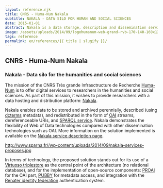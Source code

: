```yaml
---
layout: reference.njk
title: CNRS - Huma-Num Nakala
subtitle: NAKALA - DATA SILO FOR HUMAN AND SOCIAL SCIENCES
date: 2015-01-01
abstract: Nakala is a data storage, description and dissemination service for researchers in the humanities and social sciences, based on web of data technologies (RDF base, SPARQL service).
image: /assets/uploads/2014/09/logohumanum-web-grand-rvb-170-140-160x130.png
tags: reference
permalink: en/references/{{ title | slugify }}/
---
```


## CNRS - Huma-Num Nakala

### Nakala - Data silo for the humanities and social sciences

The mission of the CNRS Très grande Infrasctructure de Recherche [Huma-Num](http://www.huma-num.fr/) is to offer digital services to researchers in the humanities and social sciences. As part of this mission, it wishes to provide researchers with a data hosting and distribution platform: [Nakala](https://www.nakala.fr/).

Nakala enables data to be stored and archived perennially, described (using [dcterms](http://www.sparna.fr/reference/huma-num-nakala/dublincore.org/documents/dcmi-terms/) metadata), and redistributed in the form of [OAI](http://www.openarchives.org/OAI/openarchivesprotocol.html) streams, dereferenceable URIs, and [SPARQL service](http://www.nakala.fr/sparql). Nakala demonstrates the flexibility of Web of Data technologies compared with other dissemination technologies such as OAI. More information on the solution implemented is available on the [Nakala service description page](http://www.huma-num.fr/service/nakala).

http://www.sparna.fr//wp-content/uploads/2014/09/nakala-services-proposes.jpg

In terms of technology, the proposed solution stands out for its use of a [Virtuoso triplestore](http://virtuoso.openlinksw.com/) as the central point of the architecture (no relational database), and for the implementation of open-source components: [PROAI](http://proai.sourceforge.net/) for the OAI part, [PUBBY](http://wifo5-03.informatik.uni-mannheim.de/pubby/) for metadata access, and integration with the [Renater identity federation](https://services.renater.fr/federation/index) authentication system.

